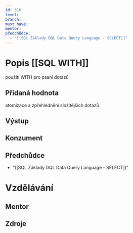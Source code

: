 ```yaml
---
id: 316
level: 
branch: 
must have: 
mentor: 
předchůdce: 
  - "[[SQL Základy DQL Data Query Language - SELECT]]"
---
```



# Popis [[SQL WITH]]
použití WITH pro psaní dotazů

## Přidaná hodnota
atomizace a zpřehlednění složitějších dotazů

## Výstup


## Konzument


## Předchůdce

  - "[[SQL Základy DQL Data Query Language - SELECT]]"

# Vzdělávání


## Mentor


## Zdroje